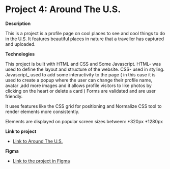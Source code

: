 # Project 4: Around The U.S.

**Description**

This is a project is a profile page on cool places to see and cool things to do in the U.S. It features beautiful places in nature that a traveller has captured and uploaded.

**Technologies**

This project is built with  HTML and CSS and Some Javascript.
HTML- was used to define the layout and structure of the website.
CSS- used in styling.
Javascript_ used to add some interactivity to the page ( in this case it is used to create a popup where the user can change their profile name, avatar ,add more images and it allows profile visitors to like photos by clicking on the heart or delete a card )
Forms are validated and are user friendly.

It uses features like the CSS grid for positioning and Normalize CSS tool to render elements more consistently.

Elements are displayed on popular screen sizes between:
*320px
*1280px

**Link to project**

 * [Link to Around The U.S.](https://wilhelminatetteh.github.io/web_project_4/)


**Figma**

* [Link to the project in Figma](https://www.figma.com/file/mUgu8OSHWE0M6p6vfwmdu9/Sprint-4-Around-The-U.S.-desktop-mobile?node-id=0%3A1)



